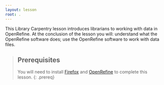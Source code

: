 ```yaml
---
layout: lesson
root: .
---
```

This Library Carpentry lesson introduces librarians to working with data in OpenRefine.
At the conclusion of the lesson you will:
understand what the OpenRefine software does;
use the OpenRefine software to work with data files.

> ## Prerequisites
>
> You will need to install [Firefox](https://www.mozilla.org/en-US/firefox/new/)
> and [OpenRefine](http://openrefine.org/download.html) to complete this lesson.
{: .prereq}
